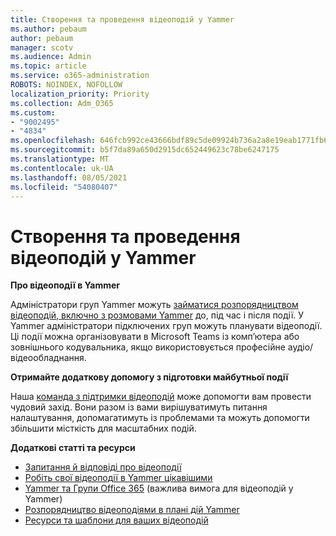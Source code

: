 ```yaml
---
title: Створення та проведення відеоподій у Yammer
ms.author: pebaum
author: pebaum
manager: scotv
ms.audience: Admin
ms.topic: article
ms.service: o365-administration
ROBOTS: NOINDEX, NOFOLLOW
localization_priority: Priority
ms.collection: Adm_O365
ms.custom:
- "9002495"
- "4834"
ms.openlocfilehash: 646fcb992ce43666bdf89c5de09924b736a2a8e19eab1771fb6b320b22310eb6
ms.sourcegitcommit: b5f7da89a650d2915dc652449623c78be6247175
ms.translationtype: MT
ms.contentlocale: uk-UA
ms.lasthandoff: 08/05/2021
ms.locfileid: "54080407"
---
```

# <a name="create-and-run-live-events-in-yammer"></a>Створення та проведення відеоподій у Yammer

**Про відеоподії в Yammer**

Адміністратори груп Yammer можуть [займатися розпорядництвом відеоподій, включно з розмовами Yammer](https://docs.microsoft.com/yammer/manage-yammer-groups/yammer-live-events) до, під час і після події. У Yammer адміністратори підключених груп можуть планувати відеоподії. Ці події можна організовувати в Microsoft Teams із комп’ютера або зовнішнього кодувальника, якщо використовується професійне аудіо/відеообладнання.

**Отримайте додаткову допомогу з підготовки майбутньої події**

Наша [команда з підтримки відеоподій](https://aka.ms/AA87gbh) може допомогти вам провести чудовий захід. Вони разом із вами вирішуватимуть питання налаштування, допомагатимуть із проблемами та можуть допомогти збільшити місткість для масштабних подій.

**Додаткові статті та ресурси**

- [Запитання й відповіді про відеоподії](https://support.office.com/article/43bbd59d-a734-4c8f-923d-6a239d137d34)
- [Робіть свої відеоподії в Yammer цікавішими](https://support.office.com/article/drive-engagement-in-a-yammer-live-event-c0244ad8-6dcb-419c-add9-2e4a00543412?ui=en-US&rs=en-US&ad=US)
- [Yammer та Групи Office 365](https://docs.microsoft.com/yammer/manage-yammer-groups/yammer-and-office-365-groups) (важлива вимога для відеоподій у Yammer)
- [Розпорядництво відеоподіями в плані дій Yammer](https://aka.ms/LiveEventsinYammerplaybook)
- [Ресурси та шаблони для ваших відеоподій](https://aka.ms/LiveEventYammerTemplates)
